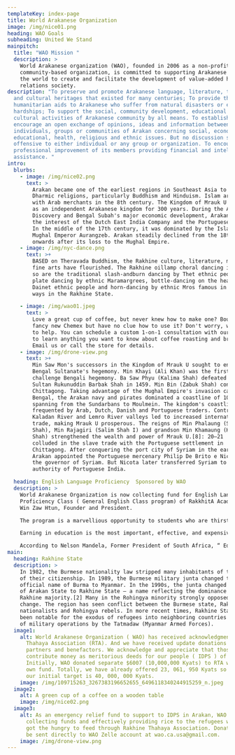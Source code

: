 ```yaml
---
templateKey: index-page
title: World Arakanese Organization
image: /img/nice01.png
heading: WAO Goals
subheading: United We Stand
mainpitch:
  title: "WAO Mission "
  description: >
    World Arakanese organization (WAO), founded in 2006 as a non-profit and
    community-based organization, is committed to supporting Arakanese around
    the world to create and facilitate the development of value-added human
    relations society. 
description: "To preserve and promote Arakanese language, literature, traditions
  and cultural heritages that existed for many centuries; To provide the
  humanitarian aids to Arakanese who suffer from natural disasters or economic
  hardships; To support the social, community development, educational and
  cultural activities of Arakanese community by all means. To establish and
  encourage an open exchange of opinions, ideas and information between
  individuals, groups or communities of Arakan concerning social, economic,
  educational, health, religious and ethnic issues. But no discussion shall be
  offensive to either individual or any group or organization. To encourage the
  professional improvement of its members providing financial and intellectual
  assistance. "
intro:
  blurbs:
    - image: /img/nice02.png
      text: >
        Arakan became one of the earliest regions in Southeast Asia to embrace
        Dharmic religions, particularly Buddhism and Hinduism. Islam arrived
        with Arab merchants in the 8th century. The Kingdom of Mrauk U emerged
        as an independent Arakanese kingdom for 300 years. During the Age of
        Discovery and Bengal Subah's major economic development, Arakan caught
        the interest of the Dutch East India Company and the Portuguese Empire.
        In the middle of the 17th century, it was dominated by the Islamic
        Mughal Emperor Aurangzeb. Arakan steadily declined from the 18th century
        onwards after its loss to the Mughal Empire.
    - image: /img/nyc-dance.png
      text: >+
        BASED on Theravada Buddhism, the Rakhine culture, literature, music and
        fine arts have flourished. The Rakhine oillamp choral dancing is famous;
        so are the traditional slash-andburn dancing by Thet ethnic people,
        plate dancing by ethnic Maramargrees, bottle-dancing on the head by
        Dainet ethnic people and horn-dancing by ethnic Mros famous in their own
        ways in the Rakhine State.

    - image: /img/wao01.jpeg
      text: >
        Love a great cup of coffee, but never knew how to make one? Bought a
        fancy new Chemex but have no clue how to use it? Don't worry, we’re here
        to help. You can schedule a custom 1-on-1 consultation with our baristas
        to learn anything you want to know about coffee roasting and brewing.
        Email us or call the store for details.
    - image: /img/drone-view.png
      text: >+
        Min Saw Mon's successors in the Kingdom of Mrauk U sought to end the
        Bengal Sultanate's hegemony. Min Khayi (Ali Khan) was the first to
        challenge Bengali hegemony. Ba Saw Phyu (Kalima Shah) defeated Bengal
        Sultan Rukunuddin Barbak Shah in 1459. Min Bin (Zabuk Shah) conquered
        Chittagong. Taking advantage of the Mughal Empire's invasion campaign of
        Bengal, the Arakan navy and pirates dominated a coastline of 1000 miles,
        spanning from the Sundarbans to Moulmein. The kingdom's coastline was
        frequented by Arab, Dutch, Danish and Portuguese traders. Control of the
        Kaladan River and Lemro River valleys led to increased international
        trade, making Mrauk U prosperous. The reigns of Min Phalaung (Sikender
        Shah), Min Rajagiri (Salim Shah I) and grandson Min Khamaung (Hussein
        Shah) strengthened the wealth and power of Mrauk U.[8]: 20–21  Arakan
        colluded in the slave trade with the Portuguese settlement in
        Chittagong. After conquering the port city of Syriam in the early 1600s,
        Arakan appointed the Portuguese mercenary Philip De Brito e Nicota as
        the governor of Syriam. But Nicota later transferred Syriam to the
        authority of Portuguese India.

  heading: English Language Proficiency  Sponsored by WAO
  description: >
    World Arakanese Organization is now collecting fund for English Language
    Proficiency Class ( General English Class program) of RakkhitA Academy by
    Win Zaw Htun, Founder and President.

    The program is a marvellious opportunity to students who are thirsting for education in Arakan.

    Earning in education is the most important, effective, and expensive element and it can change our family, community, and country.

    According to Nelson Mandela, Former President of South Africa, “ Education is the most powerful weapon which you can use to change the world.”
main:
  heading: Rakhine State
  description: >
    In 1982, the Burmese nationality law stripped many inhabitants of the region
    of their citizenship. In 1989, the Burmese military junta changed the
    official name of Burma to Myanmar. In the 1990s, the junta changed the name
    of Arakan State to Rakhine State — a name reflecting the dominance of the
    Rakhine majority.[2] Many in the Rohingya minority strongly opposed the
    change. The region has seen conflict between the Burmese state, Rakhine
    nationalists and Rohingya rebels. In more recent times, Rakhine State has
    been notable for the exodus of refugees into neighboring countries because
    of military operations by the Tatmadaw (Myanmar Armed Forces).
  image1:
    alt: World Arakanese Organization ( WAO) has received acknowledgments of Rakhine
      Thahaya Association (RTA). And we have received update donations from our
      partners and benefactors. We acknowledge and appreciate that those which
      contribute money as meritorious deeds for our people ( IDPS ) of Arakan.
      Initially, WAO donated separate $6007 (10,000,000 Kyats) to RTA with its
      own fund. Totally, we have already offered 23, 061, 950 Kyats so far and
      our initial target is 40, 000, 000 Kyats.
    image: /img/109715263_3267383196652655_6496118340244915259_n.jpeg
  image2:
    alt: A green cup of a coffee on a wooden table
    image: /img/nice02.png
  image3:
    alt: As an emergency relief fund to support to IDPS in Arakan, WAO is so far
      collecting funds and effectively providing rice to the refugees who have
      got the hungry to feed through Rakhine Thahaya Association. Donation can
      be sent directly to WAO Zelle account at wao.ca.usa@gmail.com.
    image: /img/drone-view.png
---
```

